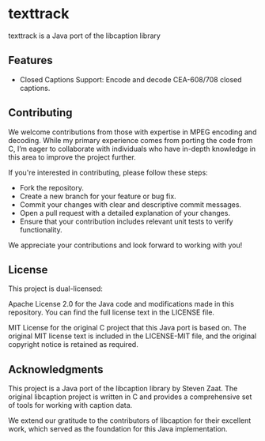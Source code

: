 # texttrack 

texttrack is a Java port of the libcaption library

## Features
- Closed Captions Support: Encode and decode CEA-608/708 closed captions.

## Contributing

We welcome contributions from those with expertise in MPEG encoding and decoding. While my primary experience comes from porting the code from C, I’m eager to collaborate with individuals who have in-depth knowledge in this area to improve the project further.

If you're interested in contributing, please follow these steps:

- Fork the repository.
- Create a new branch for your feature or bug fix.
- Commit your changes with clear and descriptive commit messages.
- Open a pull request with a detailed explanation of your changes.
- Ensure that your contribution includes relevant unit tests to verify functionality.

We appreciate your contributions and look forward to working with you!

## License

This project is dual-licensed:

Apache License 2.0 for the Java code and modifications made in this repository.
You can find the full license text in the LICENSE file.

MIT License for the original C project that this Java port is based on.
The original MIT license text is included in the LICENSE-MIT file, and the original copyright notice is retained as required.

## Acknowledgments
This project is a Java port of the libcaption library by Steven Zaat. The original libcaption project is written in C and provides a comprehensive set of tools for working with caption data.

We extend our gratitude to the contributors of libcaption for their excellent work, which served as the foundation for this Java implementation.